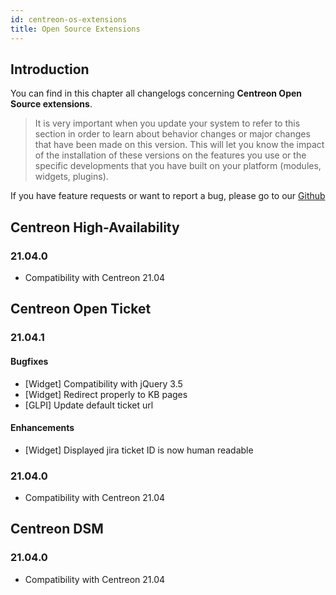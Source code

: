 ```yaml
---
id: centreon-os-extensions
title: Open Source Extensions
---
```


## Introduction

You can find in this chapter all changelogs concerning **Centreon Open Source
extensions**.

> It is very important when you update your system to refer to this
> section in order to learn about behavior changes or major changes that
> have been made on this version. This will let you know the impact of
> the installation of these versions on the features you use or the
> specific developments that you have built on your platform (modules,
> widgets, plugins).

If you have feature requests or want to report a bug, please go to our
[Github](https://github.com/centreon/centreon/issues/new/choose)

## Centreon High-Availability

### 21.04.0

- Compatibility with Centreon 21.04

## Centreon Open Ticket

### 21.04.1

#### Bugfixes

- [Widget] Compatibility with jQuery 3.5
- [Widget] Redirect properly to KB pages
- [GLPI] Update default ticket url

#### Enhancements

- [Widget] Displayed jira ticket ID is now human readable

### 21.04.0

- Compatibility with Centreon 21.04

## Centreon DSM

### 21.04.0

- Compatibility with Centreon 21.04
